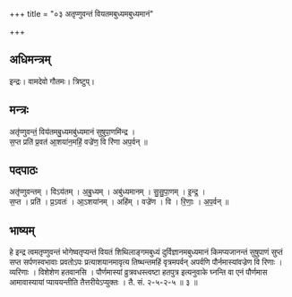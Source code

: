 +++
title = "०३ अतृप्णुवन्तं वियतमबुध्यमबुध्यमानं"

+++
## अधिमन्त्रम्
इन्द्रः। वामदेवो गौतमः। त्रिष्टुप्।

## मन्त्रः
अतृ॑प्णुवन्तं॒ विय॑तमबु॒ध्यमबु॑ध्यमानं सुषुपा॒णमि॑न्द्र ।  
स॒प्त प्रति॑ प्र॒वत॑ आ॒शया॑न॒महिं॒ वज्रे॑ण॒ वि रि॑णा अप॒र्वन् ॥

## पदपाठः
अतृ॑प्णुवन्तम् । विऽय॑तम् । अ॒बु॒ध्यम् । अबु॑ध्यमानम् । सु॒सु॒पा॒णम् । इ॒न्द्र॒ ।  
स॒प्त । प्रति॑ । प्र॒ऽवतः॑ । आ॒ऽशया॑नम् । अहि॑म् । वज्रे॑ण । वि । रि॒णाः॒ । अ॒प॒र्वन् ॥

## भाष्यम्
हे इन्द्र त्वमतृप्णुवन्तं भोगेष्वतृप्यन्तं वियतं शिथिलाङ्गमबुध्यं दुर्विज्ञानमबुध्यमानं किमप्यजानन्तं सुषुपाणं सुप्तं सप्त सर्पणस्वभावाः प्रवतोऽपः प्रत्याशयानमावृत्य तिष्थन्तमहिं वृत्रमपर्वन् अपर्वणि पौर्नमास्यांवज्रेण वि रिणाः । व्यरिणाः । विशेशेण हतवानसि । पौर्णमास्यां व्रुत्रवधस्त्वष्टा हतपुत्र इत्यनुवाके घ्नन्ति वा एनं पौर्णमास आमावास्यायां प्याययन्तीति तैत्तरीयेऽप्युक्तः । तै. सं. २-५-२-५ ॥ ३ ॥